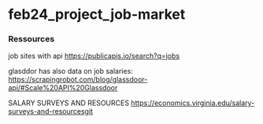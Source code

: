 # feb24_project_job-market
### Ressources
job sites with api
https://publicapis.io/search?q=jobs

glasddor has also data on job salaries:
https://scrapingrobot.com/blog/glassdoor-api/#Scale%20API%20Glassdoor

SALARY SURVEYS AND RESOURCES
https://economics.virginia.edu/salary-surveys-and-resourcesgit
